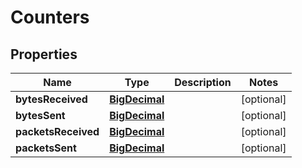 

# Counters

## Properties

Name | Type | Description | Notes
------------ | ------------- | ------------- | -------------
**bytesReceived** | [**BigDecimal**](BigDecimal.md) |  |  [optional]
**bytesSent** | [**BigDecimal**](BigDecimal.md) |  |  [optional]
**packetsReceived** | [**BigDecimal**](BigDecimal.md) |  |  [optional]
**packetsSent** | [**BigDecimal**](BigDecimal.md) |  |  [optional]



